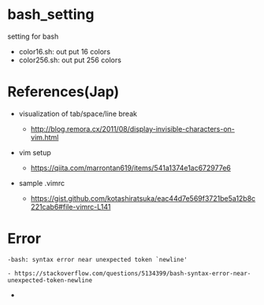 # bash_setting
setting for bash  

- color16.sh: out put 16 colors  
- color256.sh: out put 256 colors  

# References(Jap)
- visualization of tab/space/line break  
    - http://blog.remora.cx/2011/08/display-invisible-characters-on-vim.html  
- vim setup  
    - https://qiita.com/marrontan619/items/541a1374e1ac672977e6

- sample .vimrc  
    - https://gist.github.com/kotashiratsuka/eac44d7e569f3721be5a12b8c221cab6#file-vimrc-L141  

# Error
```
-bash: syntax error near unexpected token `newline'
```  
    - https://stackoverflow.com/questions/5134399/bash-syntax-error-near-unexpected-token-newline  

- 
